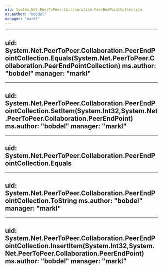 ```yaml
---
uid: System.Net.PeerToPeer.Collaboration.PeerEndPointCollection
ms.author: "bobdel"
manager: "markl"
---
```


---
uid: System.Net.PeerToPeer.Collaboration.PeerEndPointCollection.Equals(System.Net.PeerToPeer.Collaboration.PeerEndPointCollection)
ms.author: "bobdel"
manager: "markl"
---

---
uid: System.Net.PeerToPeer.Collaboration.PeerEndPointCollection.SetItem(System.Int32,System.Net.PeerToPeer.Collaboration.PeerEndPoint)
ms.author: "bobdel"
manager: "markl"
---

---
uid: System.Net.PeerToPeer.Collaboration.PeerEndPointCollection.Equals
---

---
uid: System.Net.PeerToPeer.Collaboration.PeerEndPointCollection.ToString
ms.author: "bobdel"
manager: "markl"
---

---
uid: System.Net.PeerToPeer.Collaboration.PeerEndPointCollection.InsertItem(System.Int32,System.Net.PeerToPeer.Collaboration.PeerEndPoint)
ms.author: "bobdel"
manager: "markl"
---
